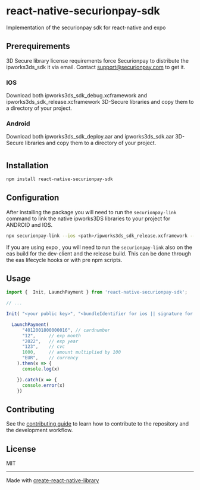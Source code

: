 # react-native-securionpay-sdk
Implementation of the securionpay sdk for react-native and expo

## Prerequirements

3D Secure library license requirements force Securionpay to distribute  the ipworks3ds_sdk it via email. Contact support@securionpay.com to get it. 


### IOS
Download both ipworks3ds_sdk_debug.xcframework and ipworks3ds_sdk_release.xcframework 3D-Secure libraries and copy them to a directory of your project. 

### Android
Download both ipworks3ds_sdk_deploy.aar and ipworks3ds_sdk.aar 3D-Secure libraries and copy them to a directory of your project. 

#


## Installation

```sh
npm install react-native-securionpay-sdk
```
## Configuration

After installing the package you will need to run the `securionpay-link` command to link the native ipworks3DS  libraries to your project for ANDROID and IOS.
```bash
npx securionpay-link --ios <path>/ipworks3ds_sdk_release.xcframework --android  <path>/ipworks3DS/ipworks3ds_sdk_deploy.aar
```

If you are using expo , you will need to run the `securionpay-link` also on the eas build for the dev-client and the release build. This can be done through the eas lifecycle hooks or with pre npm scripts. 

## Usage

```js
import {  Init, LaunchPayment } from 'react-native-securionpay-sdk';

// ...

Init( "<your public key>", "<bundleIdentifier for ios || signature for android>")

  LaunchPayment(
      "4012001800000016", // cardnumber
      "12",     // exp month
      "2022",   // exp year
      "123",    // cvc
      1000,     // amount multiplied by 100
      "EUR",    // currency
    ).then(x => {
      console.log(x)

    }).catch(x => {
      console.error(x)
    })

```

## Contributing

See the [contributing guide](CONTRIBUTING.md) to learn how to contribute to the repository and the development workflow.

## License

MIT

---

Made with [create-react-native-library](https://github.com/callstack/react-native-builder-bob)
